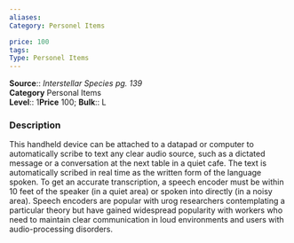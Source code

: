 ```yaml
---
aliases: 
Category: Personel Items

price: 100
tags: 
Type: Personel Items
---
```


**Source**:: _Interstellar Species pg. 139_  
**Category** Personal Items  
**Level**:: 1**Price** 100; **Bulk**:: L

### Description

This handheld device can be attached to a datapad or computer to automatically scribe to text any clear audio source, such as a dictated message or a conversation at the next table in a quiet cafe. The text is automatically scribed in real time as the written form of the language spoken. To get an accurate transcription, a speech encoder must be within 10 feet of the speaker (in a quiet area) or spoken into directly (in a noisy area). Speech encoders are popular with urog researchers contemplating a particular theory but have gained widespread popularity with workers who need to maintain clear communication in loud environments and users with audio-processing disorders.
